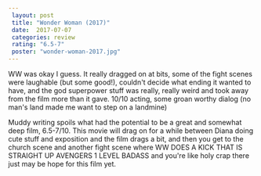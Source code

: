```yaml
---
 layout: post
 title: "Wonder Woman (2017)"
 date:  2017-07-07
 categories: review 
 rating: "6.5-7"
 poster: "wonder-woman-2017.jpg"
---
```



WW was okay I guess. It really dragged on at bits, some of the fight scenes were laughable (but some good!), couldn't decide what ending it wanted to have, and the god superpower stuff was really, really weird and took away from the film more than it gave. 10/10 acting, some groan worthy dialog (no man's land made me want to step on a landmine) 

Muddy writing spoils what had the potential to be a great and somewhat deep film, 6.5-7/10. This movie will drag on for a while between Diana doing cute stuff and exposition and the film drags a bit, and then you get to the church scene and another fight scene where WW DOES A KICK THAT IS STRAIGHT UP AVENGERS 1 LEVEL BADASS and you're like holy crap there just may be hope for this film yet.
